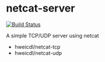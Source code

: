 # netcat-server

[![Build Status](https://travis-ci.com/Huang-Wei/netcat-server.svg?branch=master)](https://travis-ci.com/Huang-Wei/netcat-server)

A simple TCP/UDP server using netcat

- hweicdl/netcat-tcp
- hweicdl/netcat-udp
